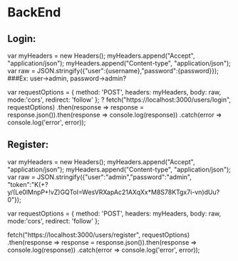 # BackEnd
## Login:

var myHeaders = new Headers();
myHeaders.append("Accept", "application/json"); myHeaders.append("Content-type", "application/json");
var raw = JSON.stringify({"user":{username},"password":{password}});
###Ex: user->admin, password->admin?

var requestOptions = {
  method: 'POST',
  headers: myHeaders,
  body: raw, mode:'cors',
  redirect: 'follow'
};
?
fetch("https://localhost:3000/users/login", requestOptions)
  .then(response => response = response.json()).then(response => console.log(response))
  .catch(error => console.log('error', error));

## Register:
var myHeaders = new Headers();
myHeaders.append("Accept", "application/json"); myHeaders.append("Content-type", "application/json");
var raw = JSON.stringify({"user":"admin","password":"admin", "token":"K(+?y/(Le0lMnpP+!vZ)GQToI=WesVRXapAc21AXqXx*M8S78KTgx7i-vn)dUu?0"});

var requestOptions = {
  method: 'POST',
  headers: myHeaders,
  body: raw, mode:'cors',
  redirect: 'follow'
};

fetch("https://localhost:3000/users/register", requestOptions)
  .then(response => response = response.json()).then(response => console.log(response))
  .catch(error => console.log('error', error));
